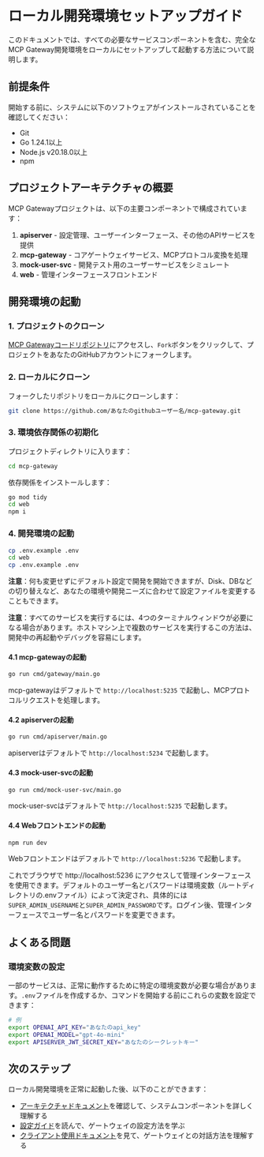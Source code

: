 # ローカル開発環境セットアップガイド

このドキュメントでは、すべての必要なサービスコンポーネントを含む、完全なMCP Gateway開発環境をローカルにセットアップして起動する方法について説明します。

## 前提条件

開始する前に、システムに以下のソフトウェアがインストールされていることを確認してください：

- Git
- Go 1.24.1以上
- Node.js v20.18.0以上
- npm

## プロジェクトアーキテクチャの概要

MCP Gatewayプロジェクトは、以下の主要コンポーネントで構成されています：

1. **apiserver** - 設定管理、ユーザーインターフェース、その他のAPIサービスを提供
2. **mcp-gateway** - コアゲートウェイサービス、MCPプロトコル変換を処理
3. **mock-user-svc** - 開発テスト用のユーザーサービスをシミュレート
4. **web** - 管理インターフェースフロントエンド

## 開発環境の起動

### 1. プロジェクトのクローン

[MCP Gatewayコードリポジトリ](https://github.com/mcp-ecosystem/mcp-gateway)にアクセスし、`Fork`ボタンをクリックして、プロジェクトをあなたのGitHubアカウントにフォークします。

### 2. ローカルにクローン

フォークしたリポジトリをローカルにクローンします：

```bash
git clone https://github.com/あなたのgithubユーザー名/mcp-gateway.git
```

### 3. 環境依存関係の初期化

プロジェクトディレクトリに入ります：
```bash
cd mcp-gateway
```

依存関係をインストールします：

```bash
go mod tidy
cd web
npm i
```

### 4. 開発環境の起動

```bash
cp .env.example .env
cd web
cp .env.example .env
```

**注意**：何も変更せずにデフォルト設定で開発を開始できますが、Disk、DBなどの切り替えなど、あなたの環境や開発ニーズに合わせて設定ファイルを変更することもできます。

**注意**：すべてのサービスを実行するには、4つのターミナルウィンドウが必要になる場合があります。ホストマシン上で複数のサービスを実行するこの方法は、開発中の再起動やデバッグを容易にします。

#### 4.1 mcp-gatewayの起動

```bash
go run cmd/gateway/main.go
```

mcp-gatewayはデフォルトで `http://localhost:5235` で起動し、MCPプロトコルリクエストを処理します。

#### 4.2 apiserverの起動 

```bash
go run cmd/apiserver/main.go
```

apiserverはデフォルトで `http://localhost:5234` で起動します。

#### 4.3 mock-user-svcの起動

```bash
go run cmd/mock-user-svc/main.go
```

mock-user-svcはデフォルトで `http://localhost:5235` で起動します。

#### 4.4 Webフロントエンドの起動

```bash
npm run dev
```

Webフロントエンドはデフォルトで `http://localhost:5236` で起動します。

これでブラウザで http://localhost:5236 にアクセスして管理インターフェースを使用できます。デフォルトのユーザー名とパスワードは環境変数（ルートディレクトリの.envファイル）によって決定され、具体的には`SUPER_ADMIN_USERNAME`と`SUPER_ADMIN_PASSWORD`です。ログイン後、管理インターフェースでユーザー名とパスワードを変更できます。

## よくある問題

### 環境変数の設定

一部のサービスは、正常に動作するために特定の環境変数が必要な場合があります。`.env`ファイルを作成するか、コマンドを開始する前にこれらの変数を設定できます：

```bash
# 例
export OPENAI_API_KEY="あなたのapi_key"
export OPENAI_MODEL="gpt-4o-mini"
export APISERVER_JWT_SECRET_KEY="あなたのシークレットキー"
```

## 次のステップ

ローカル開発環境を正常に起動した後、以下のことができます：

- [アーキテクチャドキュメント](./architecture.md)を確認して、システムコンポーネントを詳しく理解する
- [設定ガイド](/docs/configuration/)を読んで、ゲートウェイの設定方法を学ぶ
- [クライアント使用ドキュメント](/docs/client-usage/)を見て、ゲートウェイとの対話方法を理解する 